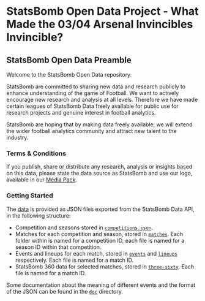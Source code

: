 # StatsBomb Open Data Project - What Made the 03/04 Arsenal Invincibles Invincible?


## StatsBomb Open Data Preamble

Welcome to the StatsBomb Open Data repository.

StatsBomb are committed to sharing new data and research publicly to enhance understanding of the game of Football. We want to actively encourage new research and analysis at all levels. Therefore we have made certain leagues of StatsBomb Data freely available for public use for research projects and genuine interest in football analytics.

StatsBomb are hoping that by making data freely available, we will extend the wider football analytics community and attract new talent to the industry.

### Terms & Conditions

If you publish, share or distribute any research, analysis or insights based on this data, please state the data source as StatsBomb and use our logo, available in our [Media Pack](https://statsbomb.com/media-pack/).

### Getting Started

The [data](./data/) is provided as JSON files exported from the StatsBomb Data API, in the following structure:

* Competition and seasons stored in [`competitions.json`](./data/competitions.json).
* Matches for each competition and season, stored in [`matches`](./data/matches/). Each folder within is named for a competition ID, each file is named for a season ID within that competition.
* Events and lineups for each match, stored in [`events`](./data/events/) and [`lineups`](./data/lineups/) respectively. Each file is named for a match ID.
* StatsBomb 360 data for selected matches, stored in [`three-sixty`](./data/three-sixty/). Each file is named for a match ID.

Some documentation about the meaning of different events and the format of the JSON can be found in the [`doc`](./doc) directory.
